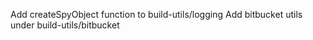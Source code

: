 Add createSpyObject function to build-utils/logging
Add bitbucket utils under build-utils/bitbucket
